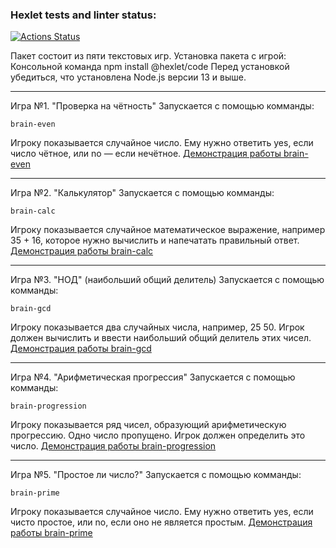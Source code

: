 ### Hexlet tests and linter status:
[![Actions Status](https://github.com/Mantik0re/frontend-project-44/workflows/hexlet-check/badge.svg)](https://github.com/Mantik0re/frontend-project-44/actions)

Пакет состоит из пяти текстовых игр.
Установка пакета с игрой:
 Консольной команда npm install @hexlet/code 
 Перед установкой убедиться, что установлена Node.js версии 13 и выше.

---

Игра №1. "Проверка на чётность"
Запускается с помощью комманды: 
```
brain-even
```
Игроку показывается случайное число. Ему нужно ответить yes, если число чётное, или no — если нечётное.
[Демонстрация работы brain-even](https://asciinema.org/a/561247)

---

Игра №2. "Калькулятор"
Запускается с помощью комманды: 
```
brain-calc
```
Игроку показывается случайное математическое выражение, например 35 + 16, которое нужно вычислить и напечатать правильный ответ.
[Демонстрация работы brain-calc](https://asciinema.org/a/561249)

---

Игра №3. "НОД" (наибольший общий делитель)
Запускается с помощью комманды: 
```
brain-gcd
```
Игроку показывается два случайных числа, например, 25 50. Игрок должен вычислить и ввести наибольший общий делитель этих чисел.
[Демонстрация работы brain-gcd](https://asciinema.org/a/561257)

---

Игра №4. "Арифметическая прогрессия"
Запускается с помощью комманды: 
```
brain-progression
```
Игроку показывается ряд чисел, образующий арифметическую прогрессию. Одно число пропущено. Игрок должен определить это число.
[Демонстрация работы brain-progression](https://asciinema.org/a/561262)

---

Игра №5. "Простое ли число?"
Запускается с помощью комманды: 
```
brain-prime
```
Игроку показывается случайное число. Ему нужно ответить yes, если чисто простое, или no, если оно не является простым.
[Демонстрация работы brain-prime](https://asciinema.org/a/561263)

